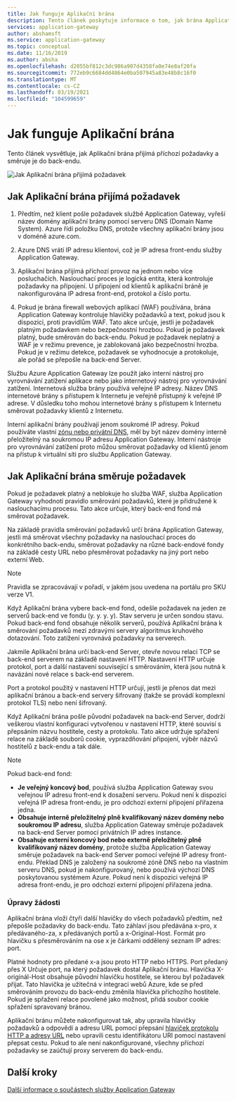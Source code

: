 ```yaml
---
title: Jak funguje Aplikační brána
description: Tento článek poskytuje informace o tom, jak brána Application Gateway přijímá příchozí požadavky a směruje je do back-endu.
services: application-gateway
author: abshamsft
ms.service: application-gateway
ms.topic: conceptual
ms.date: 11/16/2019
ms.author: absha
ms.openlocfilehash: d2055bf812c3dc986a907d4358fa0e74e8af20fa
ms.sourcegitcommit: 772eb9c6684dd4864e0ba507945a83e48b8c16f0
ms.translationtype: MT
ms.contentlocale: cs-CZ
ms.lasthandoff: 03/19/2021
ms.locfileid: "104599659"
---
```

# <a name="how-an-application-gateway-works"></a>Jak funguje Aplikační brána

Tento článek vysvětluje, jak Aplikační brána přijímá příchozí požadavky a směruje je do back-endu.

![Jak Aplikační brána přijímá požadavek](./media/how-application-gateway-works/how-application-gateway-works.png)

## <a name="how-an-application-gateway-accepts-a-request"></a>Jak Aplikační brána přijímá požadavek

1. Předtím, než klient pošle požadavek službě Application Gateway, vyřeší název domény aplikační brány pomocí serveru DNS (Domain Name System). Azure řídí položku DNS, protože všechny aplikační brány jsou v doméně azure.com.

2. Azure DNS vrátí IP adresu klientovi, což je IP adresa front-endu služby Application Gateway.

3. Aplikační brána přijímá příchozí provoz na jednom nebo více posluchačích. Naslouchací proces je logická entita, která kontroluje požadavky na připojení. U připojení od klientů k aplikační bráně je nakonfigurována IP adresa front-end, protokol a číslo portu.

4. Pokud je brána firewall webových aplikací (WAF) používána, brána Application Gateway kontroluje hlavičky požadavků a text, pokud jsou k dispozici, proti pravidlům WAF. Tato akce určuje, jestli je požadavek platným požadavkem nebo bezpečnostní hrozbou. Pokud je požadavek platný, bude směrován do back-endu. Pokud je požadavek neplatný a WAF je v režimu prevence, je zablokovaná jako bezpečnostní hrozba. Pokud je v režimu detekce, požadavek se vyhodnocuje a protokoluje, ale pořád se přepošle na back-end Server.

Službu Azure Application Gateway lze použít jako interní nástroj pro vyrovnávání zatížení aplikace nebo jako internetový nástroj pro vyrovnávání zatížení. Internetová služba brány používá veřejné IP adresy. Název DNS internetové brány s přístupem k Internetu je veřejně přístupný k veřejné IP adrese. V důsledku toho mohou internetové brány s přístupem k Internetu směrovat požadavky klientů z Internetu.

Interní aplikační brány používají jenom soukromé IP adresy. Pokud používáte vlastní [zónu nebo privátní DNS](../dns/private-dns-overview.md), měl by být název domény interně přeložitelný na soukromou IP adresu Application Gateway. Interní nástroje pro vyrovnávání zatížení proto můžou směrovat požadavky od klientů jenom na přístup k virtuální síti pro službu Application Gateway.

## <a name="how-an-application-gateway-routes-a-request"></a>Jak Aplikační brána směruje požadavek

Pokud je požadavek platný a neblokuje ho služba WAF, služba Application Gateway vyhodnotí pravidlo směrování požadavků, které je přidružené k naslouchacímu procesu. Tato akce určuje, který back-end fond má směrovat požadavek.

Na základě pravidla směrování požadavků určí brána Application Gateway, jestli má směrovat všechny požadavky na naslouchací proces do konkrétního back-endu, směrovat požadavky na různé back-endové fondy na základě cesty URL nebo přesměrovat požadavky na jiný port nebo externí Web.
>[!NOTE]
>Pravidla se zpracovávají v pořadí, v jakém jsou uvedena na portálu pro SKU verze V1. 

Když Aplikační brána vybere back-end fond, odešle požadavek na jeden ze serverů back-end ve fondu (y. y. y. y). Stav serveru je určen sondou stavu. Pokud back-end fond obsahuje několik serverů, používá Aplikační brána k směrování požadavků mezi zdravými servery algoritmus kruhového dotazování. Toto zatížení vyrovnává požadavky na serverech.

Jakmile Aplikační brána určí back-end Server, otevře novou relaci TCP se back-end serverem na základě nastavení HTTP. Nastavení HTTP určuje protokol, port a další nastavení související s směrováním, která jsou nutná k navázání nové relace s back-end serverem.

Port a protokol použitý v nastavení HTTP určují, jestli je přenos dat mezi aplikační bránou a back-end servery šifrovaný (takže se provádí komplexní protokol TLS) nebo není šifrovaný.

Když Aplikační brána pošle původní požadavek na back-end Server, dodrží veškerou vlastní konfiguraci vytvořenou v nastavení HTTP, které souvisí s přepsáním názvu hostitele, cesty a protokolu. Tato akce udržuje spřažení relace na základě souborů cookie, vyprazdňování připojení, výběr názvů hostitelů z back-endu a tak dále.

 >[!NOTE]
>Pokud back-end fond:
> - **Je veřejný koncový bod**, používá služba Application Gateway svou veřejnou IP adresu front-end k dosažení serveru. Pokud není k dispozici veřejná IP adresa front-endu, je pro odchozí externí připojení přiřazena jedna.
> - **Obsahuje interně přeložitelný plně kvalifikovaný název domény nebo soukromou IP adresu**, služba Application Gateway směruje požadavek na back-end Server pomocí privátních IP adres instance.
> - **Obsahuje externí koncový bod nebo externě přeložitelný plně kvalifikovaný název domény**, protože služba Application Gateway směruje požadavek na back-end Server pomocí veřejné IP adresy front-endu. Překlad DNS je založený na soukromé zóně DNS nebo na vlastním serveru DNS, pokud je nakonfigurovaný, nebo používá výchozí DNS poskytovanou systémem Azure. Pokud není k dispozici veřejná IP adresa front-endu, je pro odchozí externí připojení přiřazena jedna.

### <a name="modifications-to-the-request"></a>Úpravy žádosti

Aplikační brána vloží čtyři další hlavičky do všech požadavků předtím, než přepošle požadavky do back-endu. Tato záhlaví jsou předávána x-pro, x předávaného-za, x předávaných portů a x-Original-Host. Formát pro hlavičku s přesměrováním na ose x je čárkami oddělený seznam IP adres: port.

Platné hodnoty pro předané x-a jsou proto HTTP nebo HTTPS. Port předaný přes X Určuje port, na který požadavek dostal Aplikační bránu. Hlavička X-originál-Host obsahuje původní hlavičku hostitele, se kterou byl požadavek přijat. Tato hlavička je užitečná v integraci webů Azure, kde se před směrováním provozu do back-endu změnila hlavička příchozího hostitele. Pokud je spřažení relace povolené jako možnost, přidá soubor cookie spřažení spravovaný bránou.

Aplikační bránu můžete nakonfigurovat tak, aby upravila hlavičky požadavků a odpovědí a adresu URL pomocí přepsání [hlaviček protokolu HTTP a adresy URL](rewrite-http-headers-url.md) nebo upravili cestu identifikátoru URI pomocí nastavení přepsat cestu. Pokud to ale není nakonfigurované, všechny příchozí požadavky se zaúčtují proxy serverem do back-endu.

## <a name="next-steps"></a>Další kroky

[Další informace o součástech služby Application Gateway](application-gateway-components.md)
